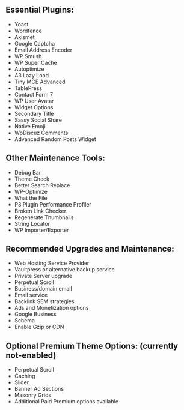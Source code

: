 ## Essential Plugins:
- Yoast
- Wordfence
- Akismet
- Google Captcha
- Email Address Encoder
- WP Smush
- WP Super Cache
- Autoptimize
- A3 Lazy Load
- Tiny MCE Advanced
- TablePress
- Contact Form 7
- WP User Avatar
- Widget Options
- Secondary Title
- Sassy Social Share
- Native Emoji
- WpDiscuz Comments
- Advanced Random Posts Widget

## Other Maintenance Tools:
- Debug Bar
- Theme Check
- Better Search Replace
- WP-Optimize
- What the File
- P3 Plugin Performance Profiler
- Broken Link Checker
- Regenerate Thumbnails
- String Locator
- WP Importer/Exporter

## Recommended Upgrades and Maintenance:
- Web Hosting Service Provider
- Vaultpress or alternative backup service
- Private Server upgrade
- Perpetual Scroll
- Business/domain email
- Email service
- Backlink SEM strategies
- Ads and Monetization options
- Google Business
- Schema
- Enable Gzip or CDN

## Optional Premium Theme Options: (currently not-enabled)
- Perpetual Scroll
- Caching
- Slider
- Banner Ad Sections
- Masonry Grids
- Additional Paid Premium options available
